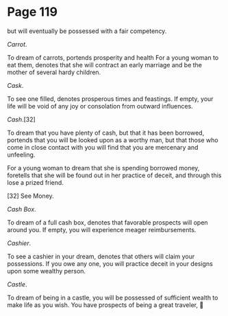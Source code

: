 # Page 119
but will eventually be possessed with a fair competency.


_Carrot_.


To dream of carrots, portends prosperity and health For a young
woman to eat them, denotes that she will contract an early marriage
and be the mother of several hardy children.


_Cask_.


To see one filled, denotes prosperous times and feastings.
If empty, your life will be void of any joy or consolation
from outward influences.


_Cash_.[32]


To dream that you have plenty of cash, but that it has been borrowed,
portends that you will be looked upon as a worthy man, but that those who come
in close contact with you will find that you are mercenary and unfeeling.


For a young woman to dream that she is spending borrowed money,
foretells that she will be found out in her practice of deceit,
and through this lose a prized friend.



[32] See Money.


_Cash Box_.


To dream of a full cash box, denotes that favorable prospects will open
around you. If empty, you will experience meager reimbursements.


_Cashier_.


To see a cashier in your dream, denotes that others will claim
your possessions. If you owe any one, you will practice deceit
in your designs upon some wealthy person.


_Castle_.


To dream of being in a castle, you will be possessed of sufficient wealth
to make life as you wish. You have prospects of being a great traveler,
